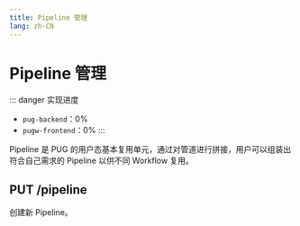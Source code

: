 ```yaml
---
title: Pipeline 管理
lang: zh-CN
---
```


# Pipeline 管理

::: danger 实现进度
- `pug-backend`：0%
- `pugw-frontend`：0%
:::

Pipeline 是 PUG 的用户态基本复用单元，通过对管道进行拼接，用户可以组装出符合自己需求的 Pipeline 以供不同 Workflow 复用。

## PUT /pipeline

创建新 Pipeline。
